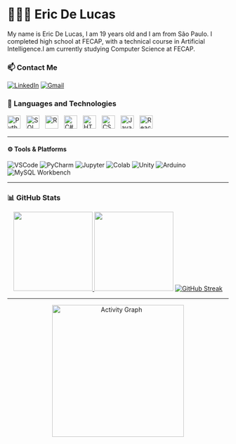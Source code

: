 # 👨🏾‍💻 Eric De Lucas

My name is Eric De Lucas, I am 19 years old and I am from São Paulo. I completed high school at FECAP, with a technical course in Artificial Intelligence.I am currently studying Computer Science at FECAP.

### :mailbox: Contact Me

[![LinkedIn](https://img.shields.io/badge/LinkedIn-0A66C2?style=for-the-badge&logo=linkedin&logoColor=white)](https://www.linkedin.com/in/eric-de-lucas-silva-902589265/?originalSubdomain=br) 
[![Gmail](https://img.shields.io/badge/Gmail-000?style=for-the-badge&logo=gmail&logoColor=red)](mailto:ericdelucass@gmail.com) 


### 🤖 Languages and Technologies

<img 
    align="left" 
    alt="Python" 
    title="Python" 
    width="30px" 
    style="padding-right: 10px;" 
    src="https://cdn.jsdelivr.net/gh/devicons/devicon/icons/python/python-original.svg" 
/>
<img 
    align="left" 
    alt="SQL" 
    title="SQL" 
    width="30px" 
    style="padding-right: 10px;" 
    src="https://cdn.jsdelivr.net/gh/devicons/devicon/icons/mysql/mysql-original.svg" 
/>
<img 
    align="left" 
    alt="R" 
    title="R" 
    width="30px" 
    style="padding-right: 10px;" 
    src="https://cdn.jsdelivr.net/gh/devicons/devicon/icons/r/r-original.svg" 
/>
<img 
    align="left" 
    alt="C#" 
    title="C#" 
    width="30px" 
    style="padding-right: 10px;" 
    src="https://cdn.jsdelivr.net/gh/devicons/devicon/icons/csharp/csharp-original.svg" 
/>
<img 
    align="left" 
    alt="HTML" 
    title="HTML" 
    width="30px" 
    style="padding-right: 10px;" 
    src="https://cdn.jsdelivr.net/gh/devicons/devicon/icons/html5/html5-original.svg" 
/>
<img 
    align="left" 
    alt="CSS" 
    title="CSS" 
    width="30px" 
    style="padding-right: 10px;" 
    src="https://cdn.jsdelivr.net/gh/devicons/devicon/icons/css3/css3-original.svg" 
/>
<img 
    align="left" 
    alt="JavaScript" 
    title="JavaScript" 
    width="30px" 
    style="padding-right: 10px;" 
    src="https://cdn.jsdelivr.net/gh/devicons/devicon/icons/javascript/javascript-original.svg" 
/>
<img 
    align="left" 
    alt="React" 
    title="React" 
    width="30px" 
    style="padding-right: 10px;" 
    src="https://cdn.jsdelivr.net/gh/devicons/devicon/icons/react/react-original.svg" 
/>

<br/>
<br/>

---

#### ⚙️ Tools & Platforms

![VSCode](https://img.shields.io/badge/-VSCode-333?style=for-the-badge&logo=visualstudiocode)
![PyCharm](https://img.shields.io/badge/-PyCharm-333?style=for-the-badge&logo=pycharm&logoColor=yellow)
![Jupyter](https://img.shields.io/badge/-Jupyter-333?style=for-the-badge&logo=jupyter&logoColor=orange)
![Colab](https://img.shields.io/badge/-Google%20Colab-333?style=for-the-badge&logo=googlecolab&logoColor=yellow)
![Unity](https://img.shields.io/badge/-Unity-333?style=for-the-badge&logo=unity)
![Arduino](https://img.shields.io/badge/-Arduino-333?style=for-the-badge&logo=arduino&logoColor=teal)
![MySQL Workbench](https://img.shields.io/badge/-MySQL_Workbench-00758F?style=for-the-badge&logo=mysql&logoColor=white)


---



### 📊 GitHub Stats

<div align="center">

<!-- <tr>
    <td width="50%">
      <a href="https://github.com/Ericdelucas">
        <img height="180em" src="https://github-readme-stats.vercel.app/api?username=Ericdelucas&show_icons=true&bg_color=000000&title_color=4682B4&text_color=4682B4&icon_color=4682B4&include_all_commits=true&locale=en" />
      </a>
</td>
<td width="50%">
      <a href="https://github.com/Ericdelucas">
        <img height="180em" src="https://github-readme-stats.vercel.app/api/top-langs/?username=Ericdelucas&bg_color=000000&title_color=4682B4&text_color=4682B4&icon_color=4682B4&layout=compact&custom_title=Technologies&langs_count=9" />
      </a>
    </td>
  </tr> -->



  <div style="display:inline-block">
    <a href="https://github.com/Ericdelucas">
      <img height="180em" src="https://github-readme-stats.vercel.app/api?username=Ericdelucas&bg_color=000000&show_icons=true&theme=cobalt&title_color=4682B4&text_color=4682B4&icon_color=4682B4"/>
        <img height="180em" src="https://github-readme-stats.vercel.app/api/top-langs/?username=Ericdelucas&bg_color=000000&layout=compact&theme=cobalt&title_color=4682B4&text_color=4682B4&icon_color=4682B4"/>
    </a>  
  </div>



  <a href="https://git.io/streak-stats">
    <img 
      src="https://github-readme-streak-stats.herokuapp.com?user=Ericdelucas&date_format=j%2Fn%5B%2FY%5D&exclude_days=Sun%2CMon%2CTue%2CWed%2CThu%2CFri%2CSat&background=000000&ring=4682B4&fire=4682B4&currStreakLabel=4682B4&sideLabels=4682B4&dates=4682B4&stroke=4682B4&currStreakNum=4682B4&sideNums=4682B4" 
      alt="GitHub Streak" 
    />
  </a>




---

<img 
    src="https://github-readme-activity-graph.vercel.app/graph?username=Ericdelucas&bg_color=000000&color=4682B4&line=4682B4&point=4682B4&area=true&hide_border=false" 
    height="300" 
    alt="Activity Graph" 
/>
</div>

